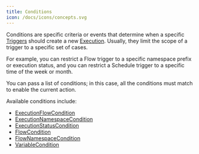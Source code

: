 ```yaml
---
title: Conditions
icon: /docs/icons/concepts.svg
---
```


Conditions are specific criteria or events that determine when a specific [Triggers](05.triggers/index.md) should create a new [Execution](04.execution.md). Usually, they limit the scope of a trigger to a specific set of cases.

For example, you can restrict a Flow trigger to a specific namespace prefix or execution status, and you can restrict a Schedule trigger to a specific time of the week or month.

You can pass a list of conditions; in this case, all the conditions must match to enable the current action.

Available conditions include:

- [ExecutionFlowCondition](../../plugins/core/conditions/io.kestra.core.models.conditions.types.ExecutionFlowCondition.md)
- [ExecutionNamespaceCondition](../../plugins/core/conditions/io.kestra.core.models.conditions.types.ExecutionNamespaceCondition.md)
- [ExecutionStatusCondition](../../plugins/core/conditions/io.kestra.core.models.conditions.types.ExecutionStatusCondition.md)
- [FlowCondition](../../plugins/core/conditions/io.kestra.core.models.conditions.types.FlowCondition.md)
- [FlowNamespaceCondition](../../plugins/core/conditions/io.kestra.core.models.conditions.types.FlowNamespaceCondition.md)
- [VariableCondition](../../plugins/core/conditions/io.kestra.core.models.conditions.types.VariableCondition.md)
